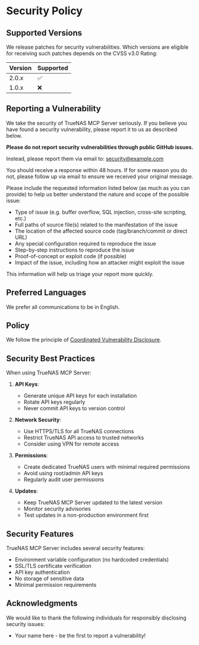 # Security Policy

## Supported Versions

We release patches for security vulnerabilities. Which versions are eligible for receiving such patches depends on the CVSS v3.0 Rating:

| Version | Supported          |
| ------- | ------------------ |
| 2.0.x   | :white_check_mark: |
| 1.0.x   | :x:                |

## Reporting a Vulnerability

We take the security of TrueNAS MCP Server seriously. If you believe you have found a security vulnerability, please report it to us as described below.

**Please do not report security vulnerabilities through public GitHub issues.**

Instead, please report them via email to: security@example.com

You should receive a response within 48 hours. If for some reason you do not, please follow up via email to ensure we received your original message.

Please include the requested information listed below (as much as you can provide) to help us better understand the nature and scope of the possible issue:

- Type of issue (e.g. buffer overflow, SQL injection, cross-site scripting, etc.)
- Full paths of source file(s) related to the manifestation of the issue
- The location of the affected source code (tag/branch/commit or direct URL)
- Any special configuration required to reproduce the issue
- Step-by-step instructions to reproduce the issue
- Proof-of-concept or exploit code (if possible)
- Impact of the issue, including how an attacker might exploit the issue

This information will help us triage your report more quickly.

## Preferred Languages

We prefer all communications to be in English.

## Policy

We follow the principle of [Coordinated Vulnerability Disclosure](https://en.wikipedia.org/wiki/Coordinated_vulnerability_disclosure).

## Security Best Practices

When using TrueNAS MCP Server:

1. **API Keys**: 
   - Generate unique API keys for each installation
   - Rotate API keys regularly
   - Never commit API keys to version control

2. **Network Security**:
   - Use HTTPS/TLS for all TrueNAS connections
   - Restrict TrueNAS API access to trusted networks
   - Consider using VPN for remote access

3. **Permissions**:
   - Create dedicated TrueNAS users with minimal required permissions
   - Avoid using root/admin API keys
   - Regularly audit user permissions

4. **Updates**:
   - Keep TrueNAS MCP Server updated to the latest version
   - Monitor security advisories
   - Test updates in a non-production environment first

## Security Features

TrueNAS MCP Server includes several security features:

- Environment variable configuration (no hardcoded credentials)
- SSL/TLS certificate verification
- API key authentication
- No storage of sensitive data
- Minimal permission requirements

## Acknowledgments

We would like to thank the following individuals for responsibly disclosing security issues:

- Your name here - be the first to report a vulnerability!
